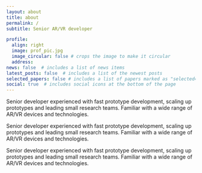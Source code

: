 ```yaml
---
layout: about
title: about
permalink: /
subtitle: Senior AR/VR developer

profile:
  align: right
  image: prof_pic.jpg
  image_circular: false # crops the image to make it circular
  address: 
news: false  # includes a list of news items
latest_posts: false  # includes a list of the newest posts
selected_papers: false # includes a list of papers marked as "selected={true}"
social: true  # includes social icons at the bottom of the page
---
```


Senior developer experienced with fast prototype development, scaling up prototypes and leading small research teams. Familiar with a wide range of AR/VR devices and technologies.

Senior developer experienced with fast prototype development, scaling up prototypes and leading small research teams. Familiar with a wide range of AR/VR devices and technologies.

Senior developer experienced with fast prototype development, scaling up prototypes and leading small research teams. Familiar with a wide range of AR/VR devices and technologies.
